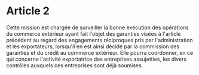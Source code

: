 # Article 2

Cette mission est chargée de surveiller la bonne exécution des opérations du commerce extérieur ayant fait l'objet des garanties visées à l'article précédent au regard des engagements réciproques pris par l'administration et les exportateurs, lorsqu'il en est ainsi décidé par la commission des garanties et du crédit au commerce extérieur. Elle pourra coordonner, en ce qui concerne l'activité exportatrice des entreprises assujetties, les divers contrôles auxquels ces entreprises sont déjà soumises.
